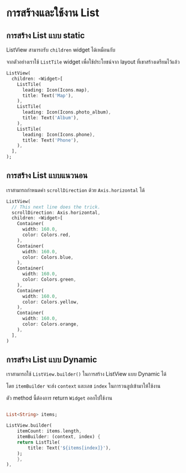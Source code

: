 
# การสร้างและใช้งาน List

## การสร้าง List แบบ static

ListView สามารถรับ `children` widget ได้เหมือนกับ

จากตัวอย่างเราใช้ `ListTile` widget เพื่อใช้ประโยชน์จาก layout ที่เขาสร้างเตรียมไว้แล้ว

```dart
ListView(
  children: <Widget>[
    ListTile(
      leading: Icon(Icons.map),
      title: Text('Map'),
    ),
    ListTile(
      leading: Icon(Icons.photo_album),
      title: Text('Album'),
    ),
    ListTile(
      leading: Icon(Icons.phone),
      title: Text('Phone'),
    ),
  ],
);
```

## การสร้าง List แบบแนวนอน

เราสามารถกำหนดค่า `scrollDirection` ด้วย `Axis.horizontal` ได้

```dart
ListView(
  // This next line does the trick.
  scrollDirection: Axis.horizontal,
  children: <Widget>[
    Container(
      width: 160.0,
      color: Colors.red,
    ),
    Container(
      width: 160.0,
      color: Colors.blue,
    ),
    Container(
      width: 160.0,
      color: Colors.green,
    ),
    Container(
      width: 160.0,
      color: Colors.yellow,
    ),
    Container(
      width: 160.0,
      color: Colors.orange,
    ),
  ],
)
```

## การสร้าง List แบบ Dynamic 

เราสามารถใช้ `ListView.builder()` ในการสร้าง  ListView แบบ Dynamic ได้

โดย `itemBuilder` จะส่ง `context` และเลข `index` ในการวนลูปเข้ามาให้ใช้งาน 

ตัว method นี้ต้องการ return `Widget` ออกไปใช้งาน

```dart

List<String> items;

ListView.builder(
    itemCount: items.length,
    itemBuilder: (context, index) {
    return ListTile(
        title: Text('${items[index]}'),
    );
    },
),

```
